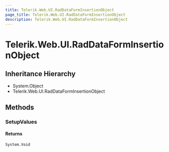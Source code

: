 ```yaml
---
title: Telerik.Web.UI.RadDataFormInsertionObject
page_title: Telerik.Web.UI.RadDataFormInsertionObject
description: Telerik.Web.UI.RadDataFormInsertionObject
---
```


# Telerik.Web.UI.RadDataFormInsertionObject

## Inheritance Hierarchy

* System.Object
* Telerik.Web.UI.RadDataFormInsertionObject

## Methods

###  SetupValues

#### Returns

`System.Void` 

